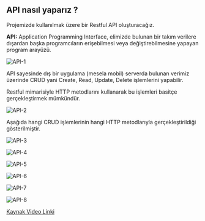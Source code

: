 ## API nasıl yaparız ?

Projemizde kullanılmak üzere bir Restful API oluşturacağız.

<b>API:</b> Application Programming Interface, elimizde bulunan bir takım verilere dışardan başka programcıların erişebilmesi veya değiştirebilmesine yapayan program arayüzü. 

![API-1](https://github.com/erkanceylan/final-project/blob/master/assets/api1.png)

API sayesinde dış bir uygulama (mesela mobil) serverda bulunan verimiz üzerinde CRUD yani Create, Read, Update, Delete işlemlerini yapabilir. 

Restful mimarisiyle HTTP metodlarını kullanarak bu işlemleri basitçe gerçekleştirmek mümkündür.

![API-2](https://github.com/erkanceylan/final-project/blob/master/assets/api2.png)

Aşağıda hangi CRUD işlemlerinin hangi HTTP metodlarıyla gerçekleştirildiği gösterilmiştir. 

![API-3](https://github.com/erkanceylan/final-project/blob/master/assets/api3.png)

![API-4](https://github.com/erkanceylan/final-project/blob/master/assets/api4.png)

![API-5](https://github.com/erkanceylan/final-project/blob/master/assets/api5.png)

![API-6](https://github.com/erkanceylan/final-project/blob/master/assets/api6.png)

![API-7](https://github.com/erkanceylan/final-project/blob/master/assets/api7.png)

![API-8](https://github.com/erkanceylan/final-project/blob/master/assets/api8.png)



[Kaynak Video Linki](https://www.youtube.com/watch?v=SLwpqD8n3d0)